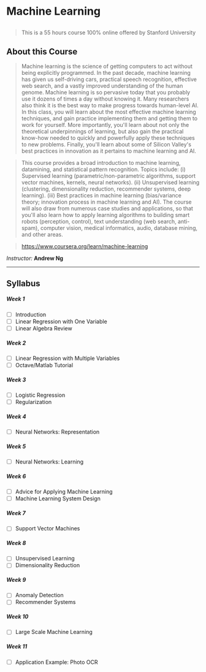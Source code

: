 # Machine Learning
## 
> This is a 55 hours course 100% online offered by Stanford University

## About this Course
> Machine learning is the science of getting computers to act without being explicitly programmed. In the past decade, machine learning has given us self-driving cars, practical speech recognition, effective web search, and a vastly improved understanding of the human genome. Machine learning is so pervasive today that you probably use it dozens of times a day without knowing it. Many researchers also think it is the best way to make progress towards human-level AI. In this class, you will learn about the most effective machine learning techniques, and gain practice implementing them and getting them to work for yourself. More importantly, you'll learn about not only the theoretical underpinnings of learning, but also gain the practical know-how needed to quickly and powerfully apply these techniques to new problems. Finally, you'll learn about some of Silicon Valley's best practices in innovation as it pertains to machine learning and AI.

> This course provides a broad introduction to machine learning, datamining, and statistical pattern recognition. Topics include: (i) Supervised learning (parametric/non-parametric algorithms, support vector machines, kernels, neural networks). (ii) Unsupervised learning (clustering, dimensionality reduction, recommender systems, deep learning). (iii) Best practices in machine learning (bias/variance theory; innovation process in machine learning and AI). The course will also draw from numerous case studies and applications, so that you'll also learn how to apply learning algorithms to building smart robots (perception, control), text understanding (web search, anti-spam), computer vision, medical informatics, audio, database mining, and other areas.

> https://www.coursera.org/learn/machine-learning

*Instructor:* **Andrew Ng**

----

## Syllabus

##### Week 1
- [ ] Introduction
- [ ] Linear Regression with One Variable
- [ ] Linear Algebra Review
##### Week 2
- [ ] Linear Regression with Multiple Variables
- [ ] Octave/Matlab Tutorial
##### Week 3
- [ ] Logistic Regression
- [ ] Regularization
##### Week 4
- [ ] Neural Networks: Representation
##### Week 5
- [ ] Neural Networks: Learning
##### Week 6
- [ ] Advice for Applying Machine Learning
- [ ] Machine Learning System Design
##### Week 7
- [ ] Support Vector Machines
##### Week 8
- [ ] Unsupervised Learning
- [ ] Dimensionality Reduction
##### Week 9
- [ ] Anomaly Detection
- [ ] Recommender Systems
##### Week 10
- [ ] Large Scale Machine Learning
##### Week 11
- [ ] Application Example: Photo OCR
